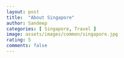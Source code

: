 ```yaml
---
layout: post
title:  "About Singapore"
author: Sandeep
categories: [ Singapore, Travel ]
image: assets/images/common/singapore.jpg
rating: 5
comments: false
---
```


